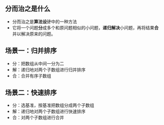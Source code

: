 ## 分而治之是什么
- 分而治之是**算法设计**中的一种方法
- 它将一个问题**分**成多个和原问题相似的小问题，**递归解决**小问题，再将结果**合**并以解决原来的问题。

## 场景一：归并排序
- 分：把数组从中间一分为二
- 解：递归地对两个子数组进行归并排序
- 合：合并有序子数组

## 场景二：快速排序
- 分：选基准，按基准把数组分成两个子数组
- 解：递归地对两个子数组进行快速排序
- 合：对两个子数组进行合并

